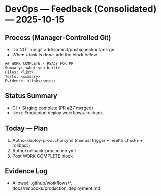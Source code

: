 # DevOps — Feedback (Consolidated) — 2025-10-15

## Process (Manager-Controlled Git)
- Do NOT run git add/commit/push/checkout/merge
- When a task is done, add the block below

```
## WORK COMPLETE - READY FOR PR
Summary: <what you built>
Files: <list>
Tests: <summary>
Evidence: <links/notes>
```

## Status Summary
- CI + Staging complete (PR #27 merged)
- Next: Production deploy workflow + rollback

## Today — Plan
1) Author deploy-production.yml (manual trigger + health checks + rollback)
2) Author rollback-production.yml
3) Post WORK COMPLETE block

## Evidence Log
- Allowed: .github/workflows/*, docs/runbooks/production_deployment.md

